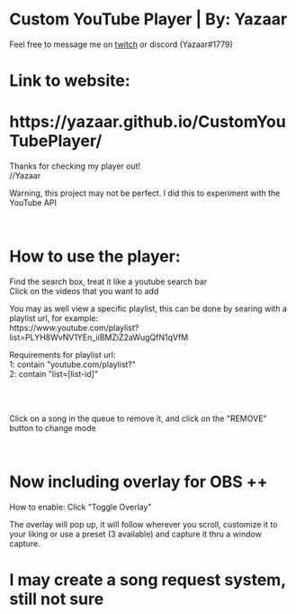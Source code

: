# Custom YouTube Player | By: Yazaar
<p>Feel free to message me on <a href="https://www.twitch.tv/yazaar">twitch</a> or discord (Yazaar#1779)</p>
<h1>Link to website:</h1>
<h1>https://yazaar.github.io/CustomYouTubePlayer/</h1>
<p>Thanks for checking my player out!<br>//Yazaar</p>
<p>Warning, this project may not be perfect. I did this to experiment with the YouTube API</p>
<br>
<h1>How to use the player:</h1>
<p>Find the search box, treat it like a youtube search bar<br>Click on the videos that you want to add</p>
<p>You may as well view a specific playlist, this can be done by searing with a playlist url, for example:<br>https://www.youtube.com/playlist?list=PLYH8WvNV1YEn_iiBMZiZ2aWugQfN1qVfM</p>
<p>Requirements for playlist url:<br>1: contain "youtube.com/playlist?"<br>2: contain "list=[list-id]"</p>
<br><br>
<p>Click on a song in the queue to remove it, and click on the "REMOVE" button to change mode</p>
<br>
<h1>Now including overlay for OBS ++</h1>
<p>How to enable: Click "Toggle Overlay"</p>
<p>The overlay will pop up, it will follow wherever you scroll, customize it to your liking or use a preset (3 available) and capture it thru a window capture.</p>
<h1>I may create a song request system, still not sure</h1>
